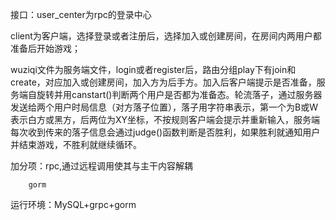接口：user_center为rpc的登录中心

client为客户端，选择登录或者注册后，选择加入或创建房间，在房间内两用户都准备后开始游戏；

wuziqi文件为服务端文件，login或者register后，路由分组play下有join和create，对应加入或创建房间，加入方为后手方。加入后客户端提示是否准备，服务端自旋转并用canstart()判断两个用户是否都为准备态。轮流落子，通过服务器发送给两个用户时局信息（对方落子位置），落子用字符串表示，第一个为B或W表示白方或黑方，后两位为XY坐标，不按规则客户端会提示并重新输入，服务端每次收到传来的落子信息会通过judge()函数判断是否胜利，如果胜利就通知用户并结束游戏，不胜利就继续循环。

加分项：rpc,通过远程调用使其与主干内容解耦

        gorm

运行环境：MySQL+grpc+gorm
